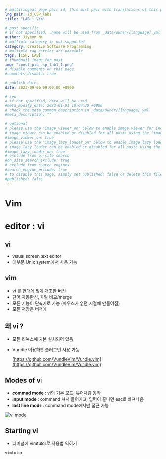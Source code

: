```yaml
---
# multilingual page pair id, this must pair with translations of this page. (This name must be unique)
lng_pair: id_CSP_lab1
title: "LAB : Vim"

# post specific
# if not specified, .name will be used from _data/owner/[language].yml
author: Jiyeon Na
# multiple category is not supported
category: Creative Software Programming
# multiple tag entries are possible
tags: [CSP, LAB]
# thumbnail image for post
img: ":post_pic_csp_lab1_1.png"
# disable comments on this page
#comments_disable: true

# publish date
date: 2023-09-06 09:00:00 +0900

# seo
# if not specified, date will be used.
#meta_modify_date: 2022-01-01 10:04:30 +0900
# check the meta_common_description in _data/owner/[language].yml
#meta_description: ""

# optional
# please use the "image_viewer_on" below to enable image viewer for individual pages or posts (_posts/ or [language]/_posts folders).
# image viewer can be enabled or disabled for all posts using the "image_viewer_posts: true" setting in _data/conf/main.yml.
#image_viewer_on: true
# please use the "image_lazy_loader_on" below to enable image lazy loader for individual pages or posts (_posts/ or [language]/_posts folders).
# image lazy loader can be enabled or disabled for all posts using the "image_lazy_loader_posts: true" setting in _data/conf/main.yml.
#image_lazy_loader_on: true
# exclude from on site search
#on_site_search_exclude: true
# exclude from search engines
#search_engine_exclude: true
# to disable this page, simply set published: false or delete this file
#published: false
---
```


# Vim

# editor : vi

## vi

- visual screen text editor
- 대부분 Unix system에서 사용 가능

## vim

- vi 를 현대에 맞게 개조한 버전
- 단어 자동완성, 파일 비교/merge
- 모든 기능이 단축키로 가능 (마우스가 없던 시절에 만들어짐)
- 모든 저장은 버퍼에

## 왜 vi ?

- 모든 리눅스에 기본 설치되어 있음
- Vundle 이용하면 플러그인 사용 가능
    
    [https://github.com/VundleVim/Vundle.vim](https://github.com/VundleVim/Vundle.vim)
    

## Modes of vi

- **commad mode** : vi의 기본 모드, 뷰어처럼 동작
- **input mode** : command 쳐서 들어가고, 입력이 끝나면 esc로 빠져나옴
- **last line mode** : command mode에서만 접근 가능

![vi mode](:post_pic_csp_lab1_1.png)

## Starting vi

- 터미널에 vimtutor로 사용법 익히기

```bash
vimtutor
```
